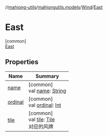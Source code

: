 //[mahjong-utils](../../../../index.md)/[mahjongutils.models](../../index.md)/[Wind](../index.md)/[East](index.md)

# East

[common]\
[East](index.md)

## Properties

| Name | Summary |
|---|---|
| [name](../-north/index.md#-372974862%2FProperties%2F1581026887) | [common]<br>val [name](../-north/index.md#-372974862%2FProperties%2F1581026887): [String](https://kotlinlang.org/api/latest/jvm/stdlib/kotlin/-string/index.html) |
| [ordinal](../-north/index.md#-739389684%2FProperties%2F1581026887) | [common]<br>val [ordinal](../-north/index.md#-739389684%2FProperties%2F1581026887): [Int](https://kotlinlang.org/api/latest/jvm/stdlib/kotlin/-int/index.html) |
| [tile](../tile.md) | [common]<br>val [tile](../tile.md): [Tile](../../-tile/index.md)<br>对应的风牌 |
